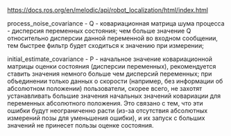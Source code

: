 https://docs.ros.org/en/melodic/api/robot_localization/html/index.html

process_noise_covariance - Q - ковариационная матрица шума процесса - дисперсия переменных состояния; чем больше значение Q относительно дисперсии данной переменной во входном сообщении, тем быстрее фильтр будет сходиться к значению при измерении;

initial_estimate_covariance - P - начальное значение ковариационной матрицы оценки состояния (дисперсии переменных), рекомендуется ставить значения немного больше чем дисперсий переменных; при объединении только данных о скорости (например, без информации об абсолютном положении) пользователи, скорее всего, не захотят устанавливать большие значения начальных значений ковариации для переменных абсолютного положения. Это связано с тем, что эти ошибки будут неограниченно расти (из-за отсутствия абсолютных измерений позы для уменьшения ошибки), и их запуск с больших значений не принесет пользы оценке состояния.
